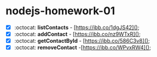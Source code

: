 # nodejs-homework-01

- [x] :octocat: **listContacts** - [https://ibb.co/1dgJS42]();
- [x] :octocat: **addContact** - [https://ibb.co/nz9WTxR]();
- [x] :octocat: **getContactById** - [https://ibb.co/586C3v8]();
- [x] :octocat: **removeContact** -[https://ibb.co/WPvxRW4]();
